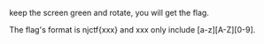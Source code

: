 keep the screen green and rotate, you will get the flag.

The flag's format is njctf{xxx} and xxx only include [a-z][A-Z][0-9].